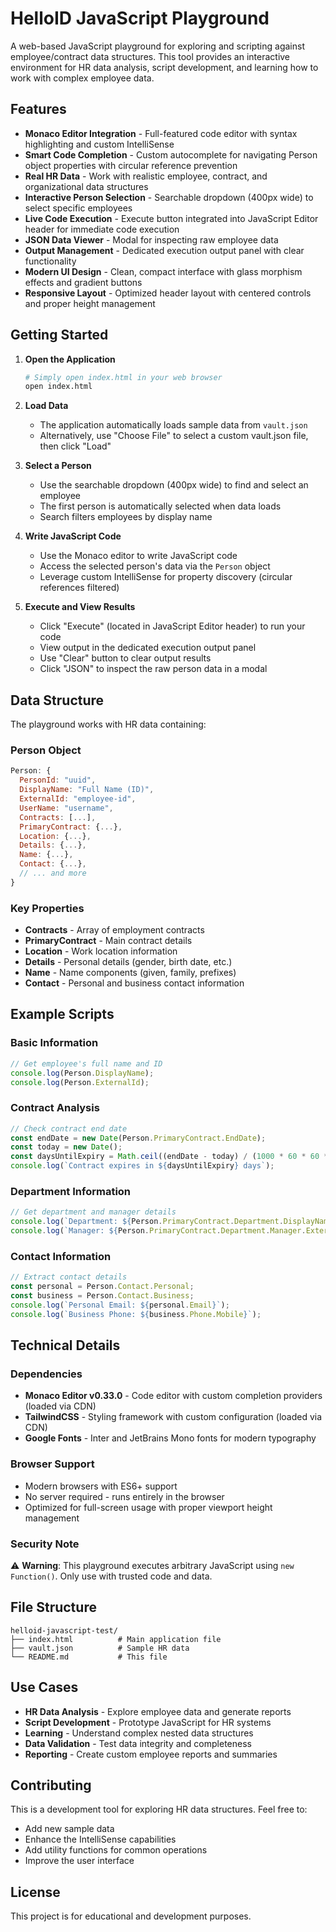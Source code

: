 # HelloID JavaScript Playground

A web-based JavaScript playground for exploring and scripting against employee/contract data structures. This tool provides an interactive environment for HR data analysis, script development, and learning how to work with complex employee data.

## Features

- **Monaco Editor Integration** - Full-featured code editor with syntax highlighting and custom IntelliSense
- **Smart Code Completion** - Custom autocomplete for navigating Person object properties with circular reference prevention
- **Real HR Data** - Work with realistic employee, contract, and organizational data structures
- **Interactive Person Selection** - Searchable dropdown (400px wide) to select specific employees
- **Live Code Execution** - Execute button integrated into JavaScript Editor header for immediate code execution
- **JSON Data Viewer** - Modal for inspecting raw employee data
- **Output Management** - Dedicated execution output panel with clear functionality
- **Modern UI Design** - Clean, compact interface with glass morphism effects and gradient buttons
- **Responsive Layout** - Optimized header layout with centered controls and proper height management

## Getting Started

1. **Open the Application**
   ```bash
   # Simply open index.html in your web browser
   open index.html
   ```

2. **Load Data**
   - The application automatically loads sample data from `vault.json`
   - Alternatively, use "Choose File" to select a custom vault.json file, then click "Load"

3. **Select a Person**
   - Use the searchable dropdown (400px wide) to find and select an employee
   - The first person is automatically selected when data loads
   - Search filters employees by display name

4. **Write JavaScript Code**
   - Use the Monaco editor to write JavaScript code
   - Access the selected person's data via the `Person` object
   - Leverage custom IntelliSense for property discovery (circular references filtered)

5. **Execute and View Results**
   - Click "Execute" (located in JavaScript Editor header) to run your code
   - View output in the dedicated execution output panel
   - Use "Clear" button to clear output results
   - Click "JSON" to inspect the raw person data in a modal

## Data Structure

The playground works with HR data containing:

### Person Object
```javascript
Person: {
  PersonId: "uuid",
  DisplayName: "Full Name (ID)",
  ExternalId: "employee-id",
  UserName: "username",
  Contracts: [...],
  PrimaryContract: {...},
  Location: {...},
  Details: {...},
  Name: {...},
  Contact: {...},
  // ... and more
}
```

### Key Properties
- **Contracts** - Array of employment contracts
- **PrimaryContract** - Main contract details
- **Location** - Work location information
- **Details** - Personal details (gender, birth date, etc.)
- **Name** - Name components (given, family, prefixes)
- **Contact** - Personal and business contact information

## Example Scripts

### Basic Information
```javascript
// Get employee's full name and ID
console.log(Person.DisplayName);
console.log(Person.ExternalId);
```

### Contract Analysis
```javascript
// Check contract end date
const endDate = new Date(Person.PrimaryContract.EndDate);
const today = new Date();
const daysUntilExpiry = Math.ceil((endDate - today) / (1000 * 60 * 60 * 24));
console.log(`Contract expires in ${daysUntilExpiry} days`);
```

### Department Information
```javascript
// Get department and manager details
console.log(`Department: ${Person.PrimaryContract.Department.DisplayName}`);
console.log(`Manager: ${Person.PrimaryContract.Department.Manager.ExternalId}`);
```

### Contact Information
```javascript
// Extract contact details
const personal = Person.Contact.Personal;
const business = Person.Contact.Business;
console.log(`Personal Email: ${personal.Email}`);
console.log(`Business Phone: ${business.Phone.Mobile}`);
```

## Technical Details

### Dependencies
- **Monaco Editor v0.33.0** - Code editor with custom completion providers (loaded via CDN)
- **TailwindCSS** - Styling framework with custom configuration (loaded via CDN)
- **Google Fonts** - Inter and JetBrains Mono fonts for modern typography

### Browser Support
- Modern browsers with ES6+ support
- No server required - runs entirely in the browser
- Optimized for full-screen usage with proper viewport height management

### Security Note
⚠️ **Warning**: This playground executes arbitrary JavaScript using `new Function()`. Only use with trusted code and data.

## File Structure

```
helloid-javascript-test/
├── index.html          # Main application file
├── vault.json          # Sample HR data
└── README.md           # This file
```

## Use Cases

- **HR Data Analysis** - Explore employee data and generate reports
- **Script Development** - Prototype JavaScript for HR systems
- **Learning** - Understand complex nested data structures
- **Data Validation** - Test data integrity and completeness
- **Reporting** - Create custom employee reports and summaries

## Contributing

This is a development tool for exploring HR data structures. Feel free to:
- Add new sample data
- Enhance the IntelliSense capabilities
- Add utility functions for common operations
- Improve the user interface

## License

This project is for educational and development purposes.
